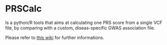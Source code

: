 # PRSCalc
Is a python/R tools that aims at calculating one PRS score from a single VCF file, by comparing with a custom, diseas-specific GWAS association file.

Please refer to [this wiki](https://github.com/wynstep/PRSCalc/wiki) for further informations.
